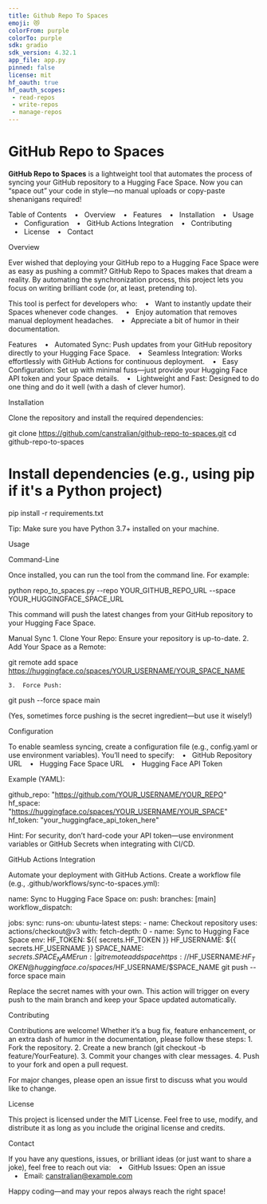 ```yaml
---
title: Github Repo To Spaces
emoji: 😻
colorFrom: purple
colorTo: purple
sdk: gradio
sdk_version: 4.32.1
app_file: app.py
pinned: false
license: mit
hf_oauth: true
hf_oauth_scopes:
 - read-repos
 - write-repos
 - manage-repos
---
```




# GitHub Repo to Spaces

**GitHub Repo to Spaces** is a lightweight tool that automates the process of syncing your GitHub repository to a Hugging Face Space. Now you can “space out” your code in style—no manual uploads or copy-paste shenanigans required!

Table of Contents
   •   Overview
   •   Features
   •   Installation
   •   Usage
   •   Configuration
   •   GitHub Actions Integration
   •   Contributing
   •   License
   •   Contact

Overview

Ever wished that deploying your GitHub repo to a Hugging Face Space were as easy as pushing a commit? GitHub Repo to Spaces makes that dream a reality. By automating the synchronization process, this project lets you focus on writing brilliant code (or, at least, pretending to).

This tool is perfect for developers who:
   •   Want to instantly update their Spaces whenever code changes.
   •   Enjoy automation that removes manual deployment headaches.
   •   Appreciate a bit of humor in their documentation.

Features
   •   Automated Sync: Push updates from your GitHub repository directly to your Hugging Face Space.
   •   Seamless Integration: Works effortlessly with GitHub Actions for continuous deployment.
   •   Easy Configuration: Set up with minimal fuss—just provide your Hugging Face API token and your Space details.
   •   Lightweight and Fast: Designed to do one thing and do it well (with a dash of clever humor).

Installation

Clone the repository and install the required dependencies:

git clone https://github.com/canstralian/github-repo-to-spaces.git
cd github-repo-to-spaces
# Install dependencies (e.g., using pip if it's a Python project)
pip install -r requirements.txt

Tip: Make sure you have Python 3.7+ installed on your machine.

Usage

Command-Line

Once installed, you can run the tool from the command line. For example:

python repo_to_spaces.py --repo YOUR_GITHUB_REPO_URL --space YOUR_HUGGINGFACE_SPACE_URL

This command will push the latest changes from your GitHub repository to your Hugging Face Space.

Manual Sync
	1.	Clone Your Repo: Ensure your repository is up-to-date.
	2.	Add Your Space as a Remote:

git remote add space https://huggingface.co/spaces/YOUR_USERNAME/YOUR_SPACE_NAME


	3.	Force Push:

git push --force space main



(Yes, sometimes force pushing is the secret ingredient—but use it wisely!)

Configuration

To enable seamless syncing, create a configuration file (e.g., config.yaml or use environment variables). You’ll need to specify:
   •   GitHub Repository URL
   •   Hugging Face Space URL
   •   Hugging Face API Token

Example (YAML):

github_repo: "https://github.com/YOUR_USERNAME/YOUR_REPO"
hf_space: "https://huggingface.co/spaces/YOUR_USERNAME/YOUR_SPACE"
hf_token: "your_huggingface_api_token_here"

Hint: For security, don’t hard-code your API token—use environment variables or GitHub Secrets when integrating with CI/CD.

GitHub Actions Integration

Automate your deployment with GitHub Actions. Create a workflow file (e.g., .github/workflows/sync-to-spaces.yml):

name: Sync to Hugging Face Space
on:
  push:
    branches: [main]
  workflow_dispatch:

jobs:
  sync:
    runs-on: ubuntu-latest
    steps:
      - name: Checkout repository
        uses: actions/checkout@v3
        with:
          fetch-depth: 0
      - name: Sync to Hugging Face Space
        env:
          HF_TOKEN: ${{ secrets.HF_TOKEN }}
          HF_USERNAME: ${{ secrets.HF_USERNAME }}
          SPACE_NAME: ${{ secrets.SPACE_NAME }}
        run: |
          git remote add space https://$HF_USERNAME:$HF_TOKEN@huggingface.co/spaces/$HF_USERNAME/$SPACE_NAME
          git push --force space main

Replace the secret names with your own. This action will trigger on every push to the main branch and keep your Space updated automatically.

Contributing

Contributions are welcome! Whether it’s a bug fix, feature enhancement, or an extra dash of humor in the documentation, please follow these steps:
	1.	Fork the repository.
	2.	Create a new branch (git checkout -b feature/YourFeature).
	3.	Commit your changes with clear messages.
	4.	Push to your fork and open a pull request.

For major changes, please open an issue first to discuss what you would like to change.

License

This project is licensed under the MIT License. Feel free to use, modify, and distribute it as long as you include the original license and credits.

Contact

If you have any questions, issues, or brilliant ideas (or just want to share a joke), feel free to reach out via:
   •   GitHub Issues: Open an issue
   •   Email: canstralian@example.com

Happy coding—and may your repos always reach the right space!


